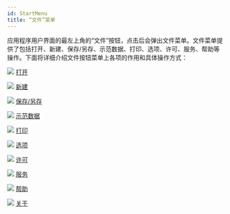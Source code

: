```yaml
---
id: StartMenu
title: “文件”菜单
---
```

应用程序用户界面的最左上角的“文件”按钮，点击后会弹出文件菜单。文件菜单提供了包括打开、新建、保存/另存、示范数据、打印、选项、许可、服务、帮助等操作。下面将详细介绍文件按钮菜单上各项的作用和具体操作方式：

![](img/smalltitle.png) [打开](ItemOpen.htm)

![](img/smalltitle.png) [新建](ItemNew.htm)

![](img/smalltitle.png) [保存/另存](ItemSave.htm)

![](img/smalltitle.png) [示范数据](ItemSampleData.htm)

![](img/smalltitle.png) [打印](ItemPrint.htm)

![](img/smalltitle.png) [选项](ItemDeskproOption.htm)

![](img/smalltitle.png) [许可](ItemLicense.htm)

![](img/smalltitle.png) [服务](OnlineAddress.htm)

![](img/smalltitle.png) [帮助](ItemHelp.htm)

![](img/smalltitle.png) [关于](About.htm)


